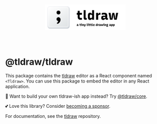 <div style="text-align: center; transform: scale(.5);">
  <img src="card-repo.png"/>
</div>

# @tldraw/tldraw

This package contains the [tldraw](https://tldraw.com) editor as a React component named `<Tldraw>`. You can use this package to embed the editor in any React application.

🎨 Want to build your own tldraw-ish app instead? Try [@tldraw/core](https://github.com/tldraw/core).

💕 Love this library? Consider [becoming a sponsor](https://github.com/sponsors/steveruizok?frequency=recurring&sponsor=steveruizok).

For documentation, see the [tldraw](https://github.com/tldraw) repository.
